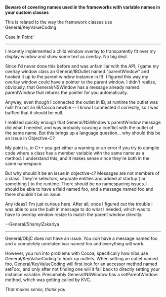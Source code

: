 

**Beware of covering names used in the frameworks with variable names in your custom classes**

This is related to the way the framework classes use General/KeyValueCoding

Case In Point:'

----

I recently implemented a child window overlay to transparently fit over my display window and show some text as overlay. No big deal.

Since I'd never done this before and was unfamiliar with the API, I game my overlay window class an General/IBOutlet named "parentWindow" and hooked it up to the parent window instance in IB. I figured this way my overlay window could have a pointer to the parent window. I didn't realize, obviously, that General/NSWindow has a message already named      parentWindow  that returns the pointer for you automatically.

Anyway, even though I connected the outlet in IB, at runtime the outlet was null! I'm not an IB/Cocoa newbie -- I know I connected it correctly, so I was baffled that it should be null.

I realized quickly enough that General/NSWindow's parentWindow message did what I needed, and was probably causing a conflict with the outlet of the same name. But this brings up a language question... why should this be an issue in Objective-C?

My point is, in C++ you get either a warning or an error if you try to compile code where a class has a member variable with the same name as a method. I understand this, and it makes sense since they're both in the same namespace.

But why should it be an issue in objective-c? Messages are not members of a class. They're selectors; separate entities and added at startup ( or something ) to the runtime. There should be no namespacing issues. I should be able to have a field named foo, and a message named foo and there shouldn't be an issue.

Any ideas? I'm just curious here. After all, once I figured out the trouble I was able to use the built in message to do what I needed, which was to have to overlay window resize to match the parent window directly.

--General/ShamylZakariya

----

General/ObjC does not have an issue. You *can* have a message named foo and a completely unrelated ivar named foo and everything will work.

However, you run into problems with Cocoa, specifically how nibs use General/KeyValueCoding to hook up outlets. When setting an outlet named foo, General/KeyValueCoding will first look for an accessor method named     setFoo:, and only after not finding one will it fall back to directly setting your instance variable. Presumably General/NSWindow has a     setParentWindow: method, which was getting called by KVC.

*That makes sense, thank you*
